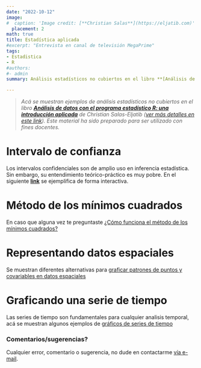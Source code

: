 ```yaml
---
date: "2022-10-12"
image:
#  caption: 'Image credit: [**Christian Salas**](https://eljatib.com)'
  placement: 2
math: true
title: Estadística aplicada
#excerpt: "Entrevista en canal de televisión MegaPrime"
tags:
- Estadistica
- R
#authors:
#- admin
summary: Análisis estadísticos no cubiertos en el libro **[Análisis de datos con el programa estadístico R](https://tienda.zigzag.cl/9789566086109-analisis-de-datos-con-el-programa-estadistico-r.html)** de Christian Salas-Eljatib.

---
```


> *Acá se muestran ejemplos de análisis estadísticos no cubiertos en el libro [**Análisis de datos con el programa estadístico R: una introducción aplicada**](https://tienda.zigzag.cl/9789566086109-analisis-de-datos-con-el-programa-estadistico-r.html) de Christian Salas-Eljatib ([ver más detalles en este link](./rlibro.md)). Este material ha sido preparado para ser utilizado con fines docentes.* 


# Intervalo de confianza 

Los intervalos confidenciales son de amplio uso en inferencia estadística. Sin embargo, su entendimiento teórico-práctico es muy pobre. En el siguiente [**link**](https://cseljatib.shinyapps.io/intConfApp/) se ejemplifica de forma interactiva.

# Método de los mínimos cuadrados
En caso que alguna vez te preguntaste [¿Cómo funciona el método de los mínimos cuadrados?](ols/minCuadrados.html)

# Representando datos espaciales
Se muestran diferentes alternativas para [graficar patrones de puntos y 
 covariables en datos espaciales](datosEspa.html)

# Graficando una serie de tiempo
Las series de tiempo son fundamentales para cualquier
analisis temporal, acá se muestran algunos ejemplos de [gráficos de series de tiempo](serieTiempo2.html)


### Comentarios/sugerencias?
Cualquier error, comentario o sugerencia, no dude en contactarme [vía e-mail](mailto:cseljatib@gmail.com).

<!--- 
#### Te parecio interesante o util? Considera compartirlo 🙌

<img src="portadaLibro.jpg" width="1000" height="350">
**Some of my older websites**
- [My old website](https://cseljatib.wixsite.com/biometria)
- [My old linux help](http://biometria.ufro.cl/myLinuxHelp/)
* [Mentoirs](./educa.md)
![](images/chacai01.jpg)
-->
